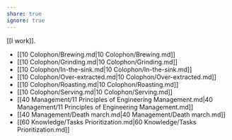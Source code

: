 ```yaml
---
share: true
ignore: true
---
```

[[I work]].

- [[10 Colophon/Brewing.md|10 Colophon/Brewing.md]]
- [[10 Colophon/Grinding.md|10 Colophon/Grinding.md]]
- [[10 Colophon/In-the-sink.md|10 Colophon/In-the-sink.md]]
- [[10 Colophon/Over-extracted.md|10 Colophon/Over-extracted.md]]
- [[10 Colophon/Roasting.md|10 Colophon/Roasting.md]]
- [[10 Colophon/Serving.md|10 Colophon/Serving.md]]
- [[40 Management/11 Principles of Engineering Management.md|40 Management/11 Principles of Engineering Management.md]]
- [[40 Management/Death march.md|40 Management/Death march.md]]
- [[60 Knowledge/Tasks Prioritization.md|60 Knowledge/Tasks Prioritization.md]]

